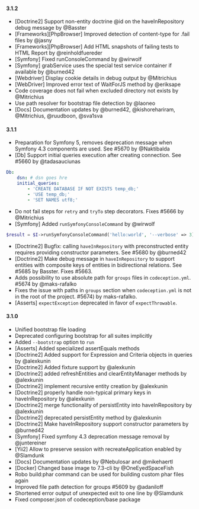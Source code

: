 #### 3.1.2

* [Doctrine2] Support non-entity doctrine @id on the haveInRepository debug message by @Basster 
* [Frameworks][PhpBrowser] Improved detection of content-type for .fail files by @jasny
* [Frameworks][PhpBrowser] Add HTML snapshots of failing tests to HTML Report by @reinholdfuereder
* [Symfony] Fixed runConsoleCommand by @wirwolf
* [Symfony] grabService uses the special test service container if available by @burned42
* [Webdriver] Display cookie details in debug output by @Mitrichius
* [WebDriver] Improved error text of WaitForJS method by @eriksape
* Code coverage does not fail when excluded directory not exists by @Mitrichius
* Use path resolver for bootstrap file detection by @laoneo
* [Docs] Documentation updates by @burned42, @kishorehariram, @Mitrichius, @ruudboon, @sva1sva

#### 3.1.1

* Preparation for Symfony 5, removes deprecation message when Symfony 4.3 components are used. See #5670 by @Naktibalda
* [Db] Support initial queries execution after creating connection. See #5660 by @tadasauciunas 

```yml
Db:
    dsn: # dsn goes hre
    initial_queries:
        - 'CREATE DATABASE IF NOT EXISTS temp_db;'
        - 'USE temp_db;'
        - 'SET NAMES utf8;'
```

* Do not fail steps for `retry` and `tryTo` step decorators. Fixes #5666 by @Mitrichius 
* [Symfony] Added `runSymfonyConsoleCommand` by @wirwolf 

```php
$result = $I->runSymfonyConsoleCommand('hello:world', '--verbose' => 3]);
```
* [Doctrine2] Bugfix: calling `haveInRepository` with preconstructed entity requires providing constructor parameters. See #5680 by @burned42 
* [Doctrine2] Make debug message in `haveInRepository` to support entities with composite keys of entities in bidirectional relations. See #5685 by Basster. Fixes #5663. 
* Adds possibility to use absolute path for `groups` files in `codeception.yml`. #5674 by @maks-rafalko 
* Fixes the issue with paths in `groups` section when `codeception.yml` is not in the root of the project. #5674) by maks-rafalko.
* [Asserts] `expectException` deprecated in favor of `expectThrowable`.

#### 3.1.0

* Unified bootstrap file loading
* Deprecated configuring bootstrap for all suites implicitly
* Added `--bootstrap` option to `run`
* [Asserts] Added specialized assertEquals methods
* [Doctrine2] Added support for Expression and Criteria objects in queries by @alexkunin
* [Doctrine2] Added fixture support by @alexkunin
* [Doctrine2] added refreshEntities and clearEntityManager methods by @alexkunin
* [Doctrine2] implement recursive entity creation  by @alexkunin
* [Doctrine2] properly handle non-typical primary keys in haveInRepository by @alexkunin
* [Doctrine2] merge functionality of persistEntity into haveInRepository by @alexkunin
* [Doctrine2] deprecated persistEntity method by @alexkunin
* [Doctrine2] Make haveInRepository support constructor parameters by @burned42
* [Symfony] Fixed symfony 4.3 deprecation message removal by @juntereiner
* [Yii2] Allow to preserve session with recreateApplication enabled by @Slamdunk
* [Docs] Documentation updates by @Nebulosar and @mikehaertl
* [Docker] Changed base image to 7.3-cli by @OneEyedSpaceFish
* Robo build:phar command can be used for building custom phar files again
* Improved file path detection for groups #5609 by @adaniloff
* Shortened error output of unexpected exit to one line by @Slamdunk
* Fixed composer.json of codeception/base package
